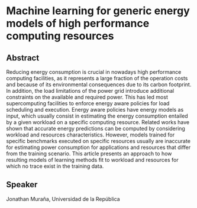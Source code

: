 # Machine learning for generic energy models of high performance computing resources

## Abstract
Reducing energy consumption is crucial in nowadays high performance computing facilities, as it represents a large fraction of the operation costs and because of its environmental consequences due to its carbon footprint. In addition, the load limitations of the power grid introduce additional constraints on the available and required power. This has led most supercomputing facilities to enforce energy aware policies for load scheduling and execution. Energy aware policies have energy models as input, which usually consist in estimating the energy consumption entailed by a given workload on a specific computing resource. Related works have shown that accurate energy predictions can be computed by considering workload and resources characteristics. However, models trained for specific benchmarks executed on specific resources usually are inaccurate for estimating power consumption for applications and resources that differ from the training scenario. This article presents an approach to how resulting models of learning methods fit to workload and resources for which no trace exist in the training data.

## Speaker
Jonathan Muraña, Universidad de la República  
